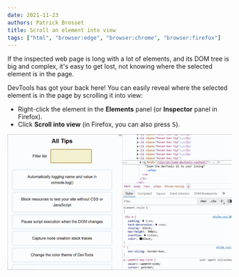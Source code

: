 ```yaml
---
date: 2021-11-23
authors: Patrick Brosset
title: Scroll an element into view
tags: ["html", "browser:edge", "browser:chrome", "browser:firefox"]
---
```

If the inspected web page is long with a lot of elements, and its DOM tree is big and complex, it's easy to get lost, not knowing where the selected element is in the page.

DevTools has got your back here! You can easily reveal where the selected element is in the page by scrolling it into view:

* Right-click the element in the **Elements** panel (or **Inspector** panel in Firefox).
* Click **Scroll into view** (in Firefox, you can also press <kbd>S</kbd>).

![Animation showing how the page is scrolled to reveal the selected element.](/assets/img/scroll-into-view.gif)
